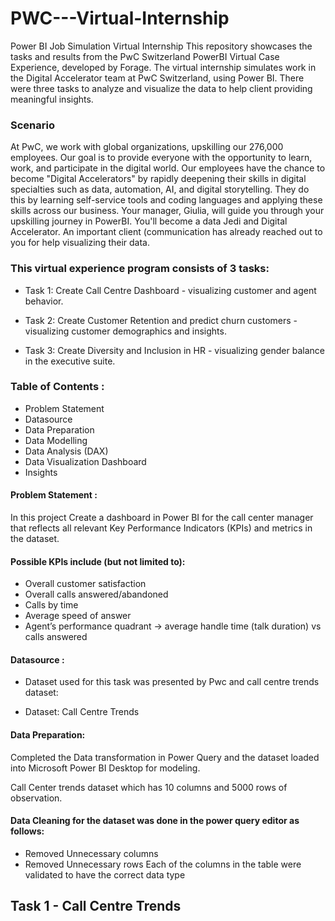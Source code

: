 # PWC---Virtual-Internship
Power BI Job Simulation Virtual Internship
This repository showcases the tasks and results from the PwC Switzerland PowerBI Virtual Case Experience, developed by Forage. The virtual internship simulates work in the Digital Accelerator team at PwC Switzerland, using Power BI. There were three tasks to analyze and visualize the data to help client providing meaningful insights. 

 ### Scenario

At PwC, we work with global organizations, upskilling our 276,000 employees. Our goal is to provide everyone with the opportunity to learn, work, and participate in the digital world. Our employees have the chance to become "Digital Accelerators" by rapidly deepening their skills in digital specialties such as data, automation, AI, and digital storytelling. They do this by learning self-service tools and coding languages and applying these skills across our business. Your manager, Giulia, will guide you through your upskilling journey in PowerBI. You'll become a data Jedi and Digital Accelerator. An important client (communication has already reached out to you for help visualizing their data.

### This virtual experience program consists of 3 tasks:

- Task 1: Create Call Centre Dashboard - visualizing customer and agent behavior.

- Task 2: Create Customer Retention and predict churn customers - visualizing customer demographics and insights.

- Task 3: Create Diversity and Inclusion in HR - visualizing gender balance in the executive suite.
### Table of Contents :

- Problem Statement
- Datasource
- Data Preparation
- Data Modelling
- Data Analysis (DAX)
- Data Visualization Dashboard
- Insights
#### Problem Statement :
In this project Create a dashboard in Power BI for the call center manager that reflects all relevant Key Performance Indicators (KPIs) and metrics in the dataset.

#### Possible KPIs include (but not limited to):

- Overall customer satisfaction
- Overall calls answered/abandoned
- Calls by time
- Average speed of answer
- Agent’s performance quadrant -> average handle time (talk duration) vs calls answered
#### Datasource :
- Dataset used for this task was presented by Pwc and call centre trends dataset:

- Dataset: Call Centre Trends

#### Data Preparation:
Completed the Data transformation in Power Query and the dataset loaded into Microsoft Power BI Desktop for modeling.

Call Center trends dataset which has 10 columns and 5000 rows of observation.

#### Data Cleaning for the dataset was done in the power query editor as follows:

- Removed Unnecessary columns
- Removed Unnecessary rows
Each of the columns in the table were validated to have the correct data type

## Task 1 - Call Centre Trends


  











